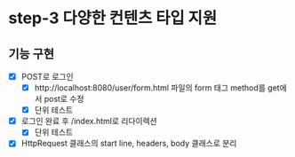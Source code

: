 # step-3 다양한 컨텐츠 타입 지원

## 기능 구현
- [x] POST로 로그인
  - [x] http://localhost:8080/user/form.html 파일의 form 태그 method를 get에서 post로 수정
  - [x] 단위 테스트

- [x] 로그인 완료 후 /index.html로 리다이렉션
  - [x] 단위 테스트

- [x] HttpRequest 클래스의 start line, headers, body 클래스로 분리
